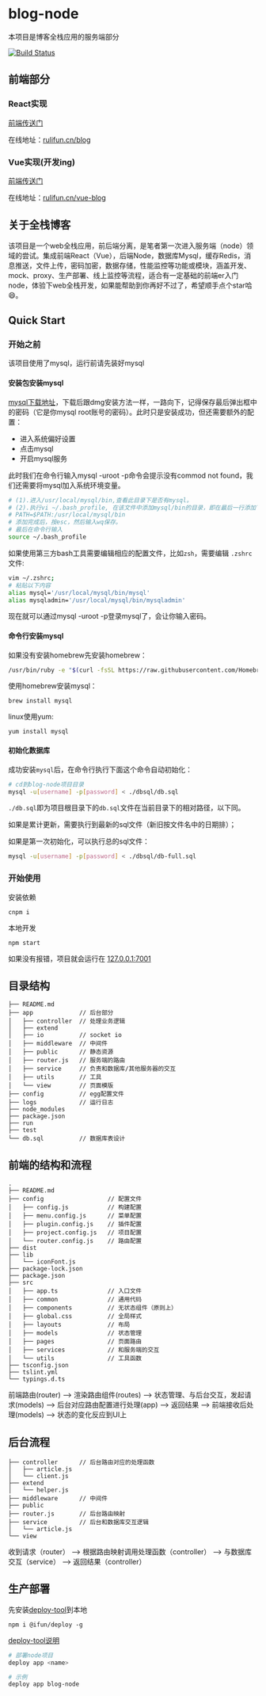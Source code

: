 # blog-node

本项目是博客全栈应用的服务端部分

[![Build Status](https://travis-ci.com/weihomechen/blog-node.svg?branch=master)](https://travis-ci.com/weihomechen/blog-node)

## 前端部分

### React实现

[前端传送门](https://github.com/weihomechen/blog)

在线地址：[rulifun.cn/blog](http://rulifun.cn/blog)

### Vue实现(开发ing)

[前端传送门](https://github.com/weihomechen/vue-blog)

在线地址：[rulifun.cn/vue-blog](http://rulifun.cn/vue-blog)


## 关于全栈博客

该项目是一个web全栈应用，前后端分离，是笔者第一次进入服务端（node）领域的尝试。集成前端React（Vue），后端Node，数据库Mysql，缓存Redis，消息推送，文件上传，密码加密，数据存储，性能监控等功能或模块，涵盖开发、mock、proxy、生产部署、线上监控等流程，适合有一定基础的前端er入门node，体验下web全栈开发，如果能帮助到你再好不过了，希望顺手点个star哈😄。

## Quick Start

### 开始之前

该项目使用了mysql，运行前请先装好mysql

#### 安装包安装mysql

[mysql下载地址](https://dev.mysql.com/downloads/mysql/)，下载后跟dmg安装方法一样，一路向下，记得保存最后弹出框中的密码（它是你mysql root账号的密码）。此时只是安装成功，但还需要额外的配置：

* 进入系统偏好设置
* 点击mysql
* 开启mysql服务

此时我们在命令行输入mysql -uroot -p命令会提示没有commod not found，我们还需要将mysql加入系统环境变量。

```bash
# (1).进入/usr/local/mysql/bin,查看此目录下是否有mysql。
# (2).执行vi ~/.bash_profile, 在该文件中添加mysql/bin的目录，即在最后一行添加下面这句话：
# PATH=$PATH:/usr/local/mysql/bin
# 添加完成后，按esc，然后输入wq保存。
# 最后在命令行输入
source ~/.bash_profile
```

如果使用第三方bash工具需要编辑相应的配置文件，比如`zsh`，需要编辑 `.zshrc` 文件:

```bash
vim ~/.zshrc;
# 粘贴以下内容
alias mysql='/usr/local/mysql/bin/mysql'
alias mysqladmin='/usr/local/mysql/bin/mysqladmin'
```

现在就可以通过mysql -uroot -p登录mysql了，会让你输入密码。

#### 命令行安装mysql

如果没有安装homebrew先安装homebrew：

```sh
/usr/bin/ruby -e "$(curl -fsSL https://raw.githubusercontent.com/Homebrew/install/master/install)"
```

使用homebrew安装mysql：

```
brew install mysql
```

linux使用yum:

```
yum install mysql
```

#### 初始化数据库

成功安装`mysql`后，在命令行执行下面这个命令自动初始化：

```sh
# cd到blog-node项目目录
mysql -u[username] -p[password] < ./dbsql/db.sql
```

`./db.sql`即为项目根目录下的`db.sql`文件在当前目录下的相对路径，以下同。

如果是累计更新，需要执行到最新的sql文件（新旧按文件名中的日期排）；

如果是第一次初始化，可以执行总的sql文件：

```sh
mysql -u[username] -p[password] < ./dbsql/db-full.sql
```

### 开始使用

安装依赖
```
cnpm i
```

本地开发
```
npm start
```

如果没有报错，项目就会运行在 [127.0.0.1:7001](http://127.0.0.1:7001)

## 目录结构

```
├── README.md
├── app             // 后台部分
│   ├── controller  // 处理业务逻辑
│   ├── extend
│   ├── io          // socket io
│   ├── middleware  // 中间件
│   ├── public      // 静态资源
│   ├── router.js   // 服务端的路由
│   ├── service     // 负责和数据库/其他服务器的交互
│   ├── utils       // 工具
│   └── view        // 页面模版
├── config          // egg配置文件
├── logs            // 运行日志
├── node_modules
├── package.json
├── run
├── test
└── db.sql          // 数据库表设计
```

## 前端的结构和流程

```
.
├── README.md
├── config                  // 配置文件
│   ├── config.js           // 构建配置
│   ├── menu.config.js      // 菜单配置
│   ├── plugin.config.js    // 插件配置
│   ├── project.config.js   // 项目配置
│   └── router.config.js    // 路由配置
├── dist              
├── lib
│   └── iconFont.js
├── package-lock.json
├── package.json
├── src
│   ├── app.ts              // 入口文件
│   ├── common              // 通用代码
│   ├── components          // 无状态组件（原则上）
│   ├── global.css          // 全局样式
│   ├── layouts             // 布局
│   ├── models              // 状态管理
│   ├── pages               // 页面路由
│   ├── services            // 和服务端的交互
│   └── utils               // 工具函数
├── tsconfig.json
├── tslint.yml
└── typings.d.ts
```

前端路由(router) --> 渲染路由组件(routes) --> 状态管理、与后台交互，发起请求(models) --> 后台对应路由配置进行处理(app) --> 返回结果 --> 前端接收后处理(models) --> 状态的变化反应到UI上

## 后台流程
```
├── controller      // 后台路由对应的处理函数
│   ├── article.js
│   └── client.js
├── extend
│   └── helper.js
├── middleware      // 中间件
├── public
├── router.js       // 后台路由映射
├── service         // 后台和数据库交互逻辑
│   └── article.js
└── view
```
收到请求（router） --> 根据路由映射调用处理函数（controller） --> 与数据库交互（service） --> 返回结果（controller）

## 生产部署

先安装[deploy-tool](https://github.com/weihomechen/deploy-tool)到本地

```
npm i @ifun/deploy -g
```

[deploy-tool说明](https://github.com/weihomechen/deploy-tool/blob/master/README.md)

```sh
# 部署node项目
deploy app <name>

# 示例
deploy app blog-node
```

